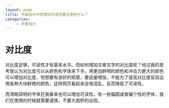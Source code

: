 ```yaml
---
layout: page
title: 平面设计中想增加可读性要注意些什么？
categories:
     - 平面设计
---
```

# 对比度

对比度足够，可读性才有基本水平。而如何增加文章文字的对比度呢？经过我的思考我认为对比度可以从颜色和字体来下手。用更加鲜明的颜色和冲击力更大的颜色可以增加对比度，但想要有良好的观感，要适量增加，不能为了提高对比度盲目运用各种大块鲜艳的颜色，这样网页看起来会很混乱，反而降低了可读性。  

而清晰简明的字体在我看来也可以增加可读性。有一些偏圆或者偏个性的字体，我们在使用的时候就需要谨慎，不要大面积的出现。